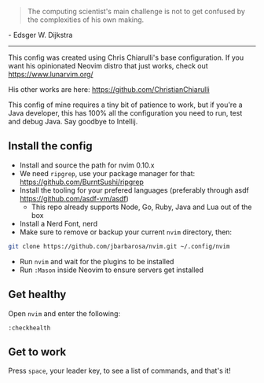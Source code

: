 
> The computing scientist's main challenge is not to get confused by the complexities of his own making.

\- Edsger W. Dijkstra

---
This config was created using Chris Chiarulli's base configuration. If you want his opinionated Neovim distro that just works, check out https://www.lunarvim.org/

His other works are here: https://github.com/ChristianChiarulli

This config of mine requires a tiny bit of patience to work, but if you're a Java developer, this has 100% all the configuration you need to run, test and debug Java. Say goodbye to Intellij.

## Install the config
- Install and source the path for nvim 0.10.x
- We need `ripgrep`, use your package manager for that: https://github.com/BurntSushi/ripgrep
- Install the tooling for your prefered languages (preferably through asdf https://github.com/asdf-vm/asdf)
  - This repo already supports Node, Go, Ruby, Java and Lua out of the box
- Install a Nerd Font, nerd
- Make sure to remove or backup your current `nvim` directory, then:
```sh
git clone https://github.com/jbarbarosa/nvim.git ~/.config/nvim
```
- Run `nvim` and wait for the plugins to be installed
- Run `:Mason` inside Neovim to ensure servers get installed

## Get healthy
Open `nvim` and enter the following:
```
:checkhealth
```

## Get to work
Press `space`, your leader key, to see a list of commands, and that's it!
